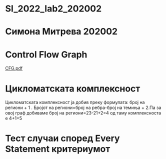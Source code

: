 # SI_2022_lab2_202002
# Симона Митрева 202002
# Control Flow Graph
[CFG.pdf](https://github.com/Simona2101/SI_2022_lab2_202002/files/8786873/CFG.pdf)
# Цикломатската комплексност
Цикломатската комплексност ја добив преку формулата: број на региони + 1 . Бројот на региони=број на ребра-број на темиња + 2.Па за овој граф добиваме број на региони=23-21+2=4      од таму комплексноста е 4+1=5
# Тест случаи според Every Statement критериумот


